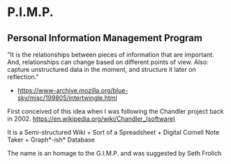 # P.I.M.P.
## Personal Information Management Program

"It is the relationships between pieces of information that are important.  And, relationships can change based on different points of view.  Also: capture unstructured data in the moment, and structure it later on reflection."
- https://www-archive.mozilla.org/blue-sky/misc/199805/intertwingle.html

First conceived of this idea when I was following the Chandler project back in 2002.
https://en.wikipedia.org/wiki/Chandler_(software)

It is a Semi-structured Wiki + Sort of a Spreadsheet + Digital Cornell Note Taker + Graph*-ish* Database

The name is an homage to the G.I.M.P. and was suggested by Seth Frolich
